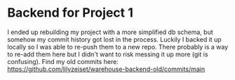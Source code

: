 # Backend for Project 1

I ended up rebuilding my project with a more simplified db schema, but somehow my commit history got lost in the process.
Luckily I backed it up locally so I was able to re-push them to a new repo.
There probably is a way to re-add them here but I didn't want to risk messing it up more (git is confusing).
Find my old commits here: https://github.com/lilyzeiset/warehouse-backend-old/commits/main
